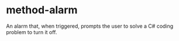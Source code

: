 # method-alarm
An alarm that, when triggered, prompts the user to solve a C# coding problem to turn it off.
